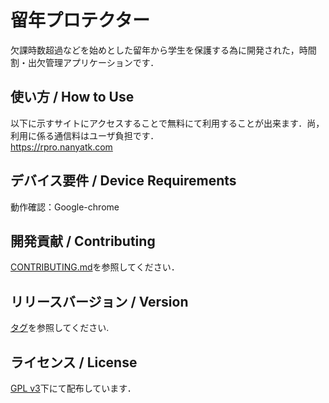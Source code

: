 # 留年プロテクター
欠課時数超過などを始めとした留年から学生を保護する為に開発された，時間割・出欠管理アプリケーションです．

## 使い方 / How to Use
以下に示すサイトにアクセスすることで無料にて利用することが出来ます．尚，利用に係る通信料はユーザ負担です．  
https://rpro.nanyatk.com

## デバイス要件 / Device Requirements
動作確認：Google-chrome

## 開発貢献 / Contributing
[CONTRIBUTING.md](/CONTRIBUTING.md)を参照してください．

## リリースバージョン / Version
[タグ](https://github.com/NanyaTK/255_RPRO/tags)を参照してください.

## ライセンス / License
[GPL v3](/LICENSE)下にて配布しています．